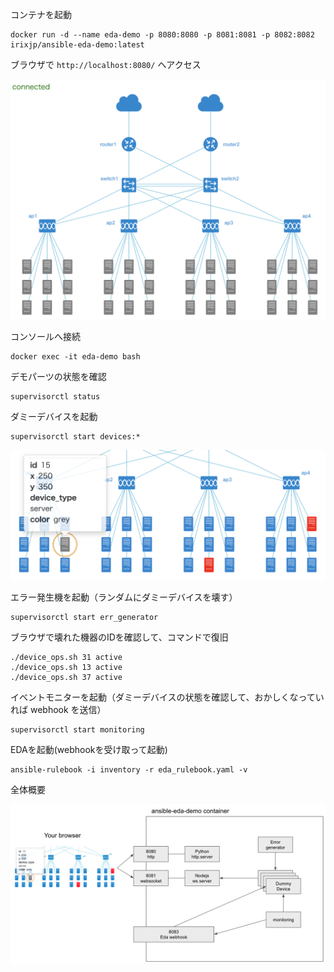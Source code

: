 
コンテナを起動
```
docker run -d --name eda-demo -p 8080:8080 -p 8081:8081 -p 8082:8082 irixjp/ansible-eda-demo:latest
```

ブラウザで `http://localhost:8080/` へアクセス

![images/initial_state.png](images/initial_state.png)

コンソールへ接続
```
docker exec -it eda-demo bash
```

デモパーツの状態を確認
```
supervisorctl status
```

ダミーデバイスを起動
```
supervisorctl start devices:*
```

![images/error_state.png](images/error_state.png)


エラー発生機を起動（ランダムにダミーデバイスを壊す）
```
supervisorctl start err_generator
```

ブラウザで壊れた機器のIDを確認して、コマンドで復旧
```
./device_ops.sh 31 active
./device_ops.sh 13 active
./device_ops.sh 37 active
```

イベントモニターを起動（ダミーデバイスの状態を確認して、おかしくなっていれば webhook を送信）
```
supervisorctl start monitoring
```

EDAを起動(webhookを受け取って起動)
```
ansible-rulebook -i inventory -r eda_rulebook.yaml -v
```

全体概要

![images/structure.png](images/structure.png)

